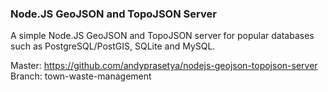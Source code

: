 ### Node.JS GeoJSON and TopoJSON Server
A simple Node.JS GeoJSON and TopoJSON server for popular databases such as PostgreSQL/PostGIS, SQLite and MySQL.

Master: https://github.com/andyprasetya/nodejs-geojson-topojson-server
Branch: town-waste-management
